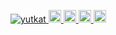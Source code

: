 <p align="left">
  <a href="https://github.com/k-syota/k-syota/">
    <img src="https://komarev.com/ghpvc/?username=k-syota" alt="yutkat" />
  </a>
  <a href="https://github.com/k-syota">
    <img height="20" src="https://img.shields.io/github/followers/k-syota?label=follow&logo=github&style=flat" />
  </a>
  <a href="https://stackoverflow.com/users/k-syota">
    <img height="20" src="https://img.shields.io/stackexchange/stackoverflow/r/5720201?label=StackOverflow&logo=stack-overflow&style=flat" />
  </a>
  <a href="http://qiita.com/k-syota">
    <img height="20" src="https://qiita-badge.apiapi.app/s/k-syota/posts.svg" />
  </a>
  <//qiita.com/k-syota">
    <img height="20" src="https://qiita-badge.apiapi.app/s/k-syota/contributions.svg" />
  </a>
</p>
